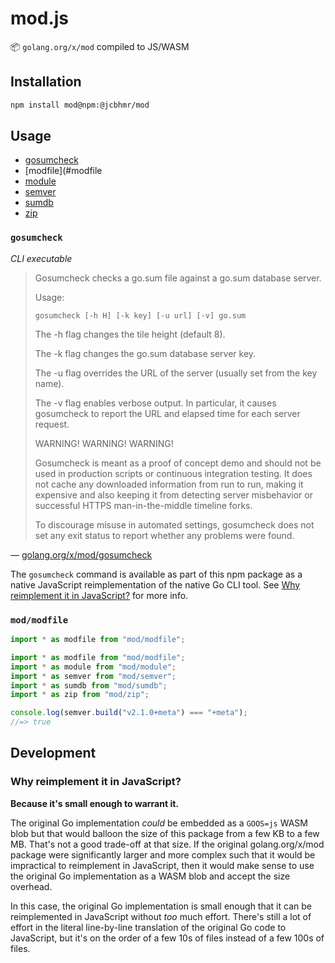 # mod.js

📦 `golang.org/x/mod` compiled to JS/WASM

## Installation

```sh
npm install mod@npm:@jcbhmr/mod
```

## Usage

- [gosumcheck](#gosumcheck)
- [modfile](#modfile
- [module](#module)
- [semver](#semver)
- [sumdb](#sumdb)
- [zip](#zip)

### `gosumcheck`

_CLI executable_

> Gosumcheck checks a go.sum file against a go.sum database server.
> 
> Usage:
> 
> ```
> gosumcheck [-h H] [-k key] [-u url] [-v] go.sum
> ```
> 
> The -h flag changes the tile height (default 8).
> 
> The -k flag changes the go.sum database server key.
> 
> The -u flag overrides the URL of the server (usually set from the key name).
> 
> The -v flag enables verbose output. In particular, it causes gosumcheck to report the URL and elapsed time for each server request.
> 
> WARNING! WARNING! WARNING!
> 
> Gosumcheck is meant as a proof of concept demo and should not be used in production scripts or continuous integration testing. It does not cache any downloaded information from run to run, making it expensive and also keeping it from detecting server misbehavior or successful HTTPS man-in-the-middle timeline forks.
> 
> To discourage misuse in automated settings, gosumcheck does not set any exit status to report whether any problems were found.

&mdash; [golang.org/x/mod/gosumcheck](https://pkg.go.dev/golang.org/x/mod@v0.26.0/gosumcheck)

The `gosumcheck` command is available as part of this npm package as a native JavaScript reimplementation of the native Go CLI tool. See [Why reimplement it in JavaScript?](#why-reimplement-it-in-javascript) for more info.

### `mod/modfile`

```js
import * as modfile from "mod/modfile";

```

```js
import * as modfile from "mod/modfile";
import * as module from "mod/module";
import * as semver from "mod/semver";
import * as sumdb from "mod/sumdb";
import * as zip from "mod/zip";

console.log(semver.build("v2.1.0+meta") === "+meta");
//=> true
```

## Development

### Why reimplement it in JavaScript?

**Because it's small enough to warrant it.**

The original Go implementation _could_ be embedded as a `GOOS=js` WASM blob but that would balloon the size of this package from a few KB to a few MB. That's not a good trade-off at that size. If the original golang.org/x/mod package were significantly larger and more complex such that it would be impractical to reimplement in JavaScript, then it would make sense to use the original Go implementation as a WASM blob and accept the size overhead.

In this case, the original Go implementation is small enough that it can be reimplemented in JavaScript without _too_ much effort. There's still a lot of effort in the literal line-by-line translation of the original Go code to JavaScript, but it's on the order of a few 10s of files instead of a few 100s of files.

